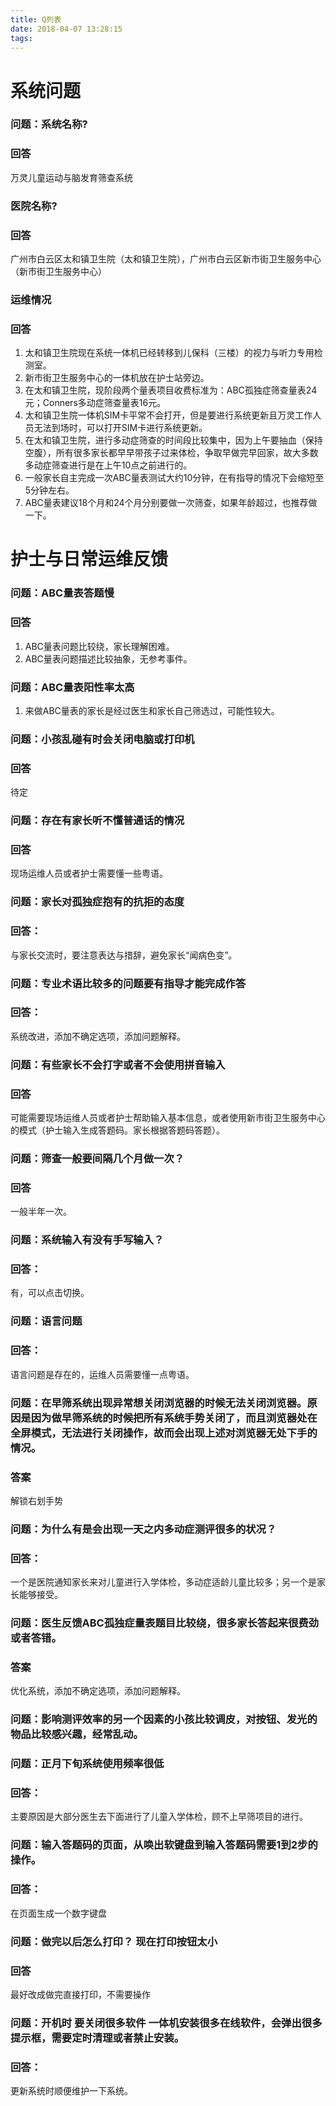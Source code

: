 ```yaml
---
title: Q列表
date: 2018-04-07 13:28:15
tags:
---
```

#   系统问题

### 问题：系统名称?
### 回答
万灵儿童运动与脑发育筛查系统


### 医院名称?
### 回答
广州市白云区太和镇卫生院（太和镇卫生院），广州市白云区新市街卫生服务中心（新市街卫生服务中心）

###    运维情况

### 回答
1.  太和镇卫生院现在系统一体机已经转移到儿保科（三楼）的视力与听力专用检测室。
2.  新市街卫生服务中心的一体机放在护士站旁边。
3. 在太和镇卫生院，现阶段两个量表项目收费标准为：ABC孤独症筛查量表24元；Conners多动症筛查量表16元。
4.  太和镇卫生院一体机SIM卡平常不会打开，但是要进行系统更新且万灵工作人员无法到场时，可以打开SIM卡进行系统更新。
5.  在太和镇卫生院，进行多动症筛查的时间段比较集中，因为上午要抽血（保持空腹），所有很多家长都早早带孩子过来体检，争取早做完早回家，故大多数多动症筛查进行是在上午10点之前进行的。
6.  一般家长自主完成一次ABC量表测试大约10分钟，在有指导的情况下会缩短至5分钟左右。
7.  ABC量表建议18个月和24个月分别要做一次筛查，如果年龄超过，也推荐做一下。


# 护士与日常运维反馈


### 问题：ABC量表答题慢

### 回答
1.  ABC量表问题比较绕，家长理解困难。
2.  ABC量表问题描述比较抽象，无参考事件。


### 问题：ABC量表阳性率太高
1.  来做ABC量表的家长是经过医生和家长自己筛选过，可能性较大。


### 问题：小孩乱碰有时会关闭电脑或打印机
### 回答
待定


### 问题：存在有家长听不懂普通话的情况
### 回答
现场运维人员或者护士需要懂一些粤语。

### 问题：家长对孤独症抱有的抗拒的态度
### 回答：
与家长交流时，要注意表达与措辞，避免家长“闻病色变”。


### 问题：专业术语比较多的问题要有指导才能完成作答
### 回答：
系统改进，添加不确定选项，添加问题解释。


### 问题：有些家长不会打字或者不会使用拼音输入
### 回答
可能需要现场运维人员或者护士帮助输入基本信息，或者使用新市街卫生服务中心的模式（护士输入生成答题码。家长根据答题码答题）。


### 问题：筛查一般要间隔几个月做一次？
### 回答
一般半年一次。


### 问题：系统输入有没有手写输入？
### 回答：
有，可以点击切换。


### 问题：语言问题
### 回答：
语言问题是存在的，运维人员需要懂一点粤语。


### 问题：在早筛系统出现异常想关闭浏览器的时候无法关闭浏览器。原因是因为做早筛系统的时候把所有系统手势关闭了，而且浏览器处在全屏模式，无法进行关闭操作，故而会出现上述对浏览器无处下手的情况。
### 答案
解锁右划手势


### 问题：为什么有是会出现一天之内多动症测评很多的状况？
### 回答：
一个是医院通知家长来对儿童进行入学体检，多动症适龄儿童比较多；另一个是家长能够接受。


### 问题：医生反馈ABC孤独症量表题目比较绕，很多家长答起来很费劲或者答错。
### 答案
优化系统，添加不确定选项，添加问题解释。


### 问题：影响测评效率的另一个因素的小孩比较调皮，对按钮、发光的物品比较感兴趣，经常乱动。


### 问题：正月下旬系统使用频率很低
### 回答：
主要原因是大部分医生去下面进行了儿童入学体检，顾不上早筛项目的进行。


### 问题：输入答题码的页面，从唤出软键盘到输入答题码需要1到2步的操作。
### 回答：
在页面生成一个数字键盘

### 问题：做完以后怎么打印？ 现在打印按钮太小
### 回答
最好改成做完直接打印，不需要操作

### 问题：开机时 要关闭很多软件 一体机安装很多在线软件，会弹出很多提示框，需要定时清理或者禁止安装。
### 回答：
更新系统时顺便维护一下系统。
